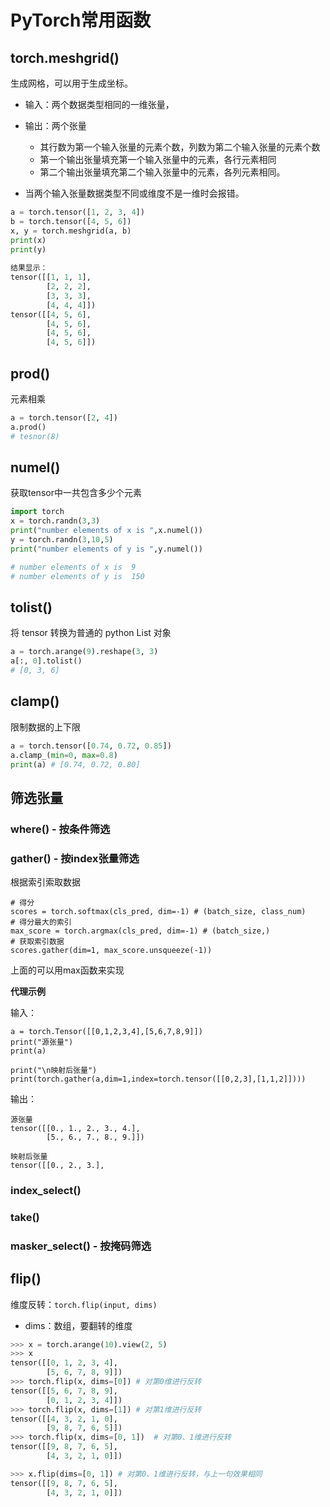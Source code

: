 # PyTorch常用函数

## torch.meshgrid()

生成网格，可以用于生成坐标。

+ 输入：两个数据类型相同的一维张量，

+ 输出：两个张量
  + 其行数为第一个输入张量的元素个数，列数为第二个输入张量的元素个数
  + 第一个输出张量填充第一个输入张量中的元素，各行元素相同
  + 第二个输出张量填充第二个输入张量中的元素，各列元素相同。
+ 当两个输入张量数据类型不同或维度不是一维时会报错。

```python
a = torch.tensor([1, 2, 3, 4])
b = torch.tensor([4, 5, 6])
x, y = torch.meshgrid(a, b)
print(x)
print(y)
 
结果显示：
tensor([[1, 1, 1],
        [2, 2, 2],
        [3, 3, 3],
        [4, 4, 4]])
tensor([[4, 5, 6],
        [4, 5, 6],
        [4, 5, 6],
        [4, 5, 6]])
```

## prod()

元素相乘

```python
a = torch.tensor([2, 4])
a.prod()
# tesnor(8)
```

## numel()

获取tensor中一共包含多少个元素

```python
import torch
x = torch.randn(3,3)
print("number elements of x is ",x.numel())
y = torch.randn(3,10,5)
print("number elements of y is ",y.numel())

# number elements of x is  9
# number elements of y is  150
```

## tolist()

将 tensor 转换为普通的 python List 对象

```python
a = torch.arange(9).reshape(3, 3)
a[:, 0].tolist()
# [0, 3, 6]
```

## clamp()

限制数据的上下限

```python
a = torch.tensor([0.74, 0.72, 0.85])
a.clamp_(min=0, max=0.8)
print(a) # [0.74, 0.72, 0.80]
```

## 筛选张量

### where() - 按条件筛选

### gather()  - 按index张量筛选

根据索引索取数据

```
# 得分
scores = torch.softmax(cls_pred, dim=-1) # (batch_size, class_num)
# 得分最大的索引
max_score = torch.argmax(cls_pred, dim=-1) # (batch_size,)
# 获取索引数据
scores.gather(dim=1, max_score.unsqueeze(-1))
```

上面的可以用max函数来实现

**代理示例**

输入：

```
a = torch.Tensor([[0,1,2,3,4],[5,6,7,8,9]])
print("源张量")
print(a)

print("\n映射后张量")
print(torch.gather(a,dim=1,index=torch.tensor([[0,2,3],[1,1,2]])))
```

输出：

```
源张量
tensor([[0., 1., 2., 3., 4.],
        [5., 6., 7., 8., 9.]])

映射后张量
tensor([[0., 2., 3.],
```

### index_select()

### take()

### masker_select() - 按掩码筛选

## flip()

维度反转：`torch.flip(input, dims)`

+ dims：数组，要翻转的维度

```python
>>> x = torch.arange(10).view(2, 5)
>>> x
tensor([[0, 1, 2, 3, 4],
        [5, 6, 7, 8, 9]])
>>> torch.flip(x, dims=[0])	# 对第0维进行反转
tensor([[5, 6, 7, 8, 9],
        [0, 1, 2, 3, 4]])
>>> torch.flip(x, dims=[1])	# 对第1维进行反转
tensor([[4, 3, 2, 1, 0],
        [9, 8, 7, 6, 5]])
>>> torch.flip(x, dims=[0, 1])	# 对第0、1维进行反转
tensor([[9, 8, 7, 6, 5],
        [4, 3, 2, 1, 0]])

>>> x.flip(dims=[0, 1])	# 对第0、1维进行反转，与上一句效果相同
tensor([[9, 8, 7, 6, 5],
        [4, 3, 2, 1, 0]])
```

